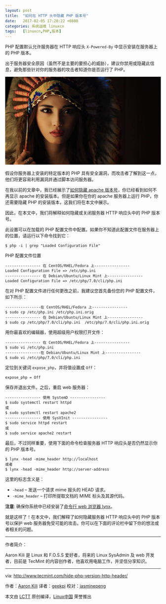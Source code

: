 ```yaml
---
layout: post
title:	"如何在 HTTP 头中隐藏 PHP 版本号"
date:	2017-02-05 17:28:22 +0800 
categories:	系统运维 linuxcn 
tags:	[linuxcn,PHP,版本]
---
```



PHP 配置默认允许服务器在 HTTP 响应头 `X-Powered-By` 中显示安装在服务器上的 PHP 版本。


出于服务器安全原因（虽然不是主要的要担心的威胁），建议你禁用或隐藏此信息，避免那些针对你的服务器的攻击者知道你是否运行了 PHP。


![](/Asserts/Images/album/201702/05/172751c1msx2ku44zja4lu.jpg)


假设你服务器上安装的特定版本的 PHP 具有安全漏洞，而攻击者了解到这一点，他们将更容易利用漏洞并通过脚本访问服务器。


在我以前的文章中，我已经展示了[如何隐藏 apache 版本号](/article-8175-1.html)，你已经看到如何不再显示 apache 的安装版本。但是如果你在你的 apache 服务器上运行 PHP，你还需要隐藏 PHP 的安装版本，这我们将在本文中展示。


因此，在本文中，我们将解释如何隐藏或关闭服务器 HTTP 响应头中的 PHP 版本号。


此设置可以在加载的 PHP 配置文件中配置。如果你不知道此配置文件在服务器上的位置，请运行以下命令找到它：



```
$ php -i | grep "Loaded Configuration File"

```

PHP 配置文件位置



```
---------------- 在 CentOS/RHEL/Fedora 上---------------- 
Loaded Configuration File => /etc/php.ini
---------------- 在 Debian/Ubuntu/Linux Mint 上---------------- 
Loaded Configuration File => /etc/php/7.0/cli/php.ini

```

在对 PHP 配置文件进行任何更改之前，我建议您首先备份您的 PHP 配置文件，如下所示：



```
----------------在 CentOS/RHEL/Fedora 上---------------- 
$ sudo cp /etc/php.ini /etc/php.ini.orig
---------------- 在 Debian/Ubuntu/Linux Mint 上---------------- 
$ sudo cp /etc/php/7.0/cli/php.ini  /etc/php/7.0/cli/php.ini.orig  

```

用你最喜欢的编辑器，使用超级用户权限打开文件：



```
---------------- 在 CentOS/RHEL/Fedora 上---------------- 
$ sudo vi /etc/php.ini
----------------在 Debian/Ubuntu/Linux Mint 上---------------- 
$ sudo vi /etc/php/7.0/cli/php.ini

```

定位到关键词 `expose_php`，并将值设置成 `Off`：



```
expose_php = Off

```

保存并退出文件。之后，重启 web 服务器：



```
---------------- 使用 SystemD ---------------- 
$ sudo systemctl restart httpd  
或
$ sudo systemctl restart apache2 
---------------- 使用 SysVInit ---------------- 
$ sudo service httpd restart  
或
$ sudo service apache2 restart

```

最后，不过同样重要，使用下面的命令检查服务器 HTTP 响应头是否仍然显示你的 PHP 版本号。



```
$ lynx -head -mime_header http://localhost 
或者
$ lynx -head -mime_header http://server-address

```

这里的标志含义是：


* `-head` – 发送一个请求 mime 报头的 HEAD 请求。
* `-mime_header` – 打印所提取文档的 MIME 标头及其源代码。


**注意**: 确保你系统中已经安装了[命令行 web 浏览器 lynx](http://www.tecmint.com/command-line-web-browsers/)。


就是这样了！在本文中，我们解释了如何隐藏服务器 HTTP 响应头中的 PHP 版本号以保护 web 服务器免受可能的攻击。你可以在下面的评论栏中留下你的想法或者相关的问题。




---


作者简介：


Aaron Kili 是 Linux 和 F.O.S.S 爱好者，将来的 Linux SysAdmin 及 web 开发者，目前是 TecMint 的内容创作者，他喜欢用电脑工作，并坚信分享知识。




---


via: <http://www.tecmint.com/hide-php-version-http-header/>


作者：[Aaron Kili](http://www.tecmint.com/author/aaronkili/) 译者：[geekpi](https://github.com/geekpi) 校对：[jasminepeng](https://github.com/jasminepeng)


本文由 [LCTT](https://github.com/LCTT/TranslateProject) 原创编译，[Linux中国](https://linux.cn/) 荣誉推出
